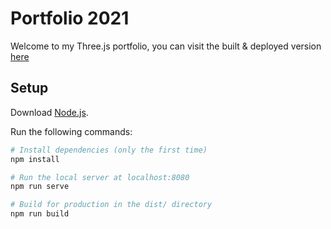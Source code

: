 # Portfolio 2021

Welcome to my Three.js portfolio, you can visit the built & deployed version [here](https://wassimsamad.com)

## Setup
Download [Node.js](https://nodejs.org/en/download/).

Run the following commands:

``` bash
# Install dependencies (only the first time)
npm install

# Run the local server at localhost:8080
npm run serve

# Build for production in the dist/ directory
npm run build
```
